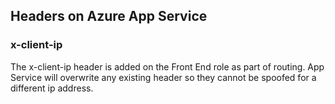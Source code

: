 ## Headers on Azure App Service

  
### x-client-ip
The x-client-ip header is added on the Front End role as part of routing.  App Service will overwrite any existing header so they cannot be spoofed for a different ip address.